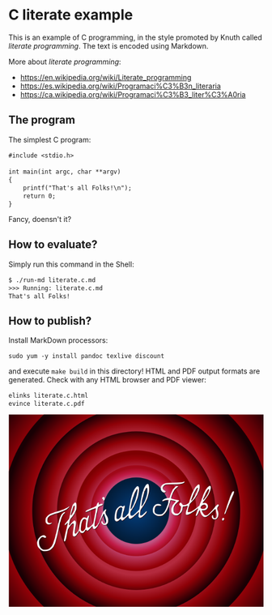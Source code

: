 # C literate example

This is an example of C programming, in the style promoted by Knuth called
_literate programming_.  The text is encoded using Markdown.

More about _literate programming_:

* <https://en.wikipedia.org/wiki/Literate_programming>
* <https://es.wikipedia.org/wiki/Programaci%C3%B3n_literaria>
* <https://ca.wikipedia.org/wiki/Programaci%C3%B3_liter%C3%A0ria>

## The program

The simplest C program:

```
#include <stdio.h>

int main(int argc, char **argv)
{
    printf("That's all Folks!\n");
    return 0;
}
```

Fancy, doensn't it?

## How to evaluate?

Simply run this command in the Shell:

    $ ./run-md literate.c.md 
    >>> Running: literate.c.md
    That's all Folks!

## How to publish?

Install MarkDown processors:

    sudo yum -y install pandoc texlive discount

and execute `make build` in this directory!  HTML and PDF output formats are
generated. Check with any HTML browser and PDF viewer:

	elinks literate.c.html
	evince literate.c.pdf

![That's all Folks!](Thats_all_folks.png)

<!--
vim:ai:et:sw=4:ts=4:syntax=markdown
-->
